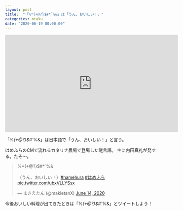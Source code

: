 ```yaml
---
layout: post
title:  "「%*(+@?}$#*`%&」は「うん、おいしい！」"
categories: otaku
date: "2020-06-19 00:00:00"
---
```


<div class="google">
<iframe width="560" height="315" src="https://www.youtube.com/embed/FT3XUq162CU" frameborder="0" allow="accelerometer; autoplay; encrypted-media; gyroscope; picture-in-picture" allowfullscreen></iframe>
</div>

「%*(+@?}$#*`%&」は日本語で「うん、おいしい！」と言う。

はめふらのCMで流れるカタリナ農場で登場した謎言語。
主に内田真礼が発する。たそ〜。

<blockquote class="twitter-tweet tw-align-center"><p lang="ja" dir="ltr">%*(+@?}$#*`%&amp; <br><br>（うん、おいしい！）<a href="https://twitter.com/hashtag/hamehura?src=hash&amp;ref_src=twsrc%5Etfw">#hamehura</a> <a href="https://twitter.com/hashtag/%E3%81%AF%E3%82%81%E3%81%B5%E3%82%89?src=hash&amp;ref_src=twsrc%5Etfw">#はめふら</a> <a href="https://t.co/ubxVLLYSsx">pic.twitter.com/ubxVLLYSsx</a></p>&mdash; まきえたん (@makietanX) <a href="https://twitter.com/makietanX/status/1272014078685245441?ref_src=twsrc%5Etfw">June 14, 2020</a></blockquote> <script async src="https://platform.twitter.com/widgets.js" charset="utf-8"></script>

今後おいしい料理が出てきたときは「%*(+@?}$#*`%&」とツイートしよう！
